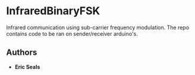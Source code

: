 # InfraredBinaryFSK

Infrared communication using sub-carrier frequency modulation. The repo contains code to be ran on sender/receiver arduino's. 

## Authors

* **Eric Seals**

